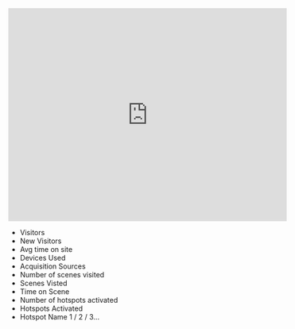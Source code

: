 
<iframe src="https://www.facebook.com/plugins/video.php?height=314&href=https%3A%2F%2Fwww.facebook.com%2F3rantzcani%2Fvideos%2F550679870135862%2F%3Fidorvanity%3D1556022954627825&show_text=true&width=560&t=0" width="560" height="429" style="border:none;overflow:hidden" scrolling="no" frameborder="0" allowfullscreen="true" allow="autoplay; clipboard-write; encrypted-media; picture-in-picture; web-share" allowFullScreen="true"></iframe>

- Visitors
-   New Visitors
-   Avg time on site
-   Devices Used
-   Acquisition Sources
-   Number of scenes visited
-   Scenes Visted
-   Time on Scene
-   Number of hotspots activated
-   Hotspots Activated
-   Hotspot Name 1 / 2 / 3...